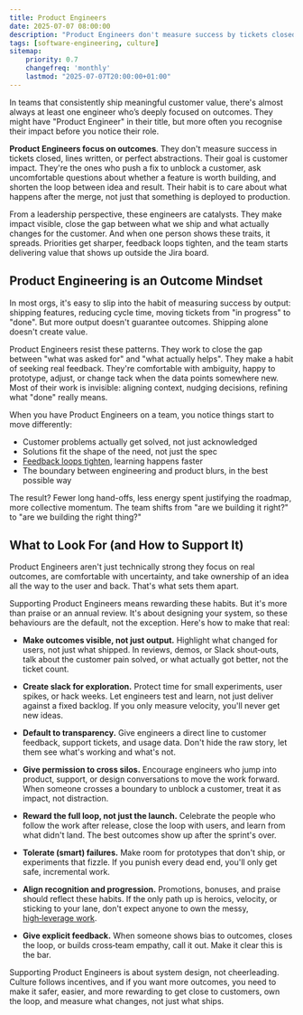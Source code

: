 ```yaml
---
title: Product Engineers
date: 2025-07-07 08:00:00
description: "Product Engineers don't measure success by tickets closed or code merged they're focused on outcomes. This mindset is the real multiplier for teams that consistently deliver customer value."
tags: [software-engineering, culture]
sitemap:
    priority: 0.7
    changefreq: 'monthly'
    lastmod: "2025-07-07T20:00:00+01:00"
---
```


In teams that consistently ship meaningful customer value, there's almost always at least one engineer who’s deeply focused on outcomes. They might have "Product Engineer" in their title, but more often you recognise their impact before you notice their role.

**Product Engineers focus on outcomes**. They don't measure success in tickets closed, lines written, or perfect abstractions. Their goal is customer impact. They're the ones who push a fix to unblock a customer, ask uncomfortable questions about whether a feature is worth building, and shorten the loop between idea and result. Their habit is to care about what happens after the merge, not just that something is deployed to production.

From a leadership perspective, these engineers are catalysts. They make impact visible, close the gap between what we ship and what actually changes for the customer. And when one person shows these traits, it spreads. Priorities get sharper, feedback loops tighten, and the team starts delivering value that shows up outside the Jira board.

## Product Engineering is an Outcome Mindset

In most orgs, it's easy to slip into the habit of measuring success by output: shipping features, reducing cycle time, moving tickets from "in progress" to "done". But more output doesn't guarantee outcomes. Shipping alone doesn't create value.

Product Engineers resist these patterns. They work to close the gap between "what was asked for" and "what actually helps". They make a habit of seeking real feedback. They're comfortable with ambiguity, happy to prototype, adjust, or change tack when the data points somewhere new. Most of their work is invisible: aligning context, nudging decisions, refining what "done" really means.

When you have Product Engineers on a team, you notice things start to move differently:

- Customer problems actually get solved, not just acknowledged
- Solutions fit the shape of the need, not just the spec
- [Feedback loops tighten](/optimising-teams-with-theory-of-constraints), learning happens faster
- The boundary between engineering and product blurs, in the best possible way

The result? Fewer long hand-offs, less energy spent justifying the roadmap, more collective momentum. The team shifts from "are we building it right?" to "are we building the right thing?"

## What to Look For (and How to Support It)

Product Engineers aren't just technically strong they focus on real outcomes, are comfortable with uncertainty, and take ownership of an idea all the way to the user and back. That's what sets them apart.

Supporting Product Engineers means rewarding these habits. But it's more than praise or an annual review. It's about designing your system, so these behaviours are the default, not the exception. Here's how to make that real:

- **Make outcomes visible, not just output.** Highlight what changed for users, not just what shipped. In reviews, demos, or Slack shout‑outs, talk about the customer pain solved, or what actually got better, not the ticket count.

- **Create slack for exploration.** Protect time for small experiments, user spikes, or hack weeks. Let engineers test and learn, not just deliver against a fixed backlog. If you only measure velocity, you'll never get new ideas.

- **Default to transparency.** Give engineers a direct line to customer feedback, support tickets, and usage data. Don't hide the raw story, let them see what's working and what's not.

- **Give permission to cross silos.** Encourage engineers who jump into product, support, or design conversations to move the work forward. When someone crosses a boundary to unblock a customer, treat it as impact, not distraction.

- **Reward the full loop, not just the launch.** Celebrate the people who follow the work after release, close the loop with users, and learn from what didn't land. The best outcomes show up after the sprint's over.

- **Tolerate (smart) failures.** Make room for prototypes that don't ship, or experiments that fizzle. If you punish every dead end, you'll only get safe, incremental work.

- **Align recognition and progression.** Promotions, bonuses, and praise should reflect these habits. If the only path up is heroics, velocity, or sticking to your lane, don't expect anyone to own the messy, [high‑leverage work](/doing-leveraged-work).

- **Give explicit feedback.** When someone shows bias to outcomes, closes the loop, or builds cross‑team empathy, call it out. Make it clear this is the bar.

Supporting Product Engineers is about system design, not cheerleading. Culture follows incentives, and if you want more outcomes, you need to make it safer, easier, and more rewarding to get close to customers, own the loop, and measure what changes, not just what ships.
